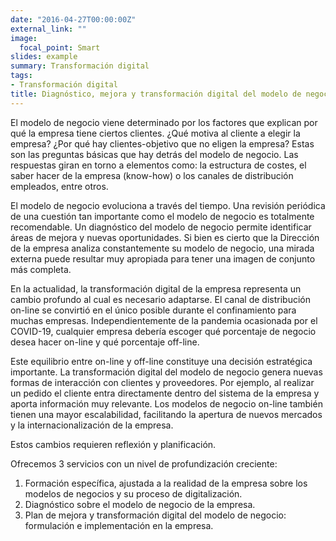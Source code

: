 ```yaml
---
date: "2016-04-27T00:00:00Z"
external_link: ""
image:
  focal_point: Smart
slides: example
summary: Transformación digital
tags:
- Transformación digital
title: Diagnóstico, mejora y transformación digital del modelo de negocio de la empresa
---
```


El modelo de negocio viene determinado por los factores que explican por qué la empresa tiene ciertos clientes. ¿Qué motiva al cliente a elegir la empresa? ¿Por qué hay clientes-objetivo que no eligen la empresa? Estas son las preguntas básicas que hay detrás del modelo de negocio. Las respuestas giran en torno a elementos como: la estructura de costes, el saber hacer de la empresa (know-how) o los canales de distribución empleados, entre otros.

El modelo de negocio evoluciona a través del tiempo. Una revisión periódica de una cuestión tan importante como el modelo de negocio es totalmente recomendable. Un diagnóstico del modelo de negocio permite identificar áreas de mejora y nuevas oportunidades. Si bien es cierto que la Dirección de la empresa analiza constantemente su modelo de negocio, una mirada externa puede resultar muy apropiada para tener una imagen de conjunto más completa.

En la actualidad, la transformación digital de la empresa representa un cambio profundo al cual es necesario adaptarse. El canal de distribución on-line se convirtió en el único posible durante el confinamiento para muchas empresas. Independientemente de la pandemia ocasionada por el COVID-19, cualquier empresa debería escoger qué porcentaje de negocio desea hacer on-line y qué porcentaje off-line.

Este equilibrio entre on-line y off-line constituye una decisión estratégica importante. La transformación digital del modelo de negocio genera nuevas formas de interacción con clientes y proveedores. Por ejemplo, al realizar un pedido el cliente entra directamente dentro del sistema de la empresa y aporta información muy relevante. Los modelos de negocio on-line también tienen una mayor escalabilidad, facilitando la apertura de nuevos mercados y la internacionalización de la empresa.

Estos cambios requieren reflexión y planificación.

Ofrecemos 3 servicios con un nivel de profundización creciente:

  1. Formación específica, ajustada a la realidad de la empresa sobre los modelos de negocios y su proceso de digitalización.
  2. Diagnóstico sobre el modelo de negocio de la empresa.
  3. Plan de mejora y transformación digital del modelo de negocio: formulación e implementación en la empresa.